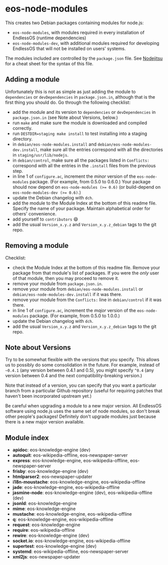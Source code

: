 eos-node-modules
================
This creates two Debian packages containing modules for node.js:

- `eos-node-modules`, with modules required in every installation of EndlessOS (runtime dependencies)
- `eos-node-modules-dev`, with additional modules required for developing EndlessOS that will not be installed on users' systems.

The modules included are controlled by the `package.json` file. See [Nodejitsu](http://package.json.nodejitsu.com/) for a cheat sheet for the syntax of this file.

Adding a module
---------------
Unfortunately this is not as simple as just adding the module to `dependencies` or `devDependencies` in `package.json.in`, although that is the first thing you should do.
Go through the following checklist:

- add the module and its version to `dependencies` or `devDependencies` in `package.json.in` (see Note about Versions, below.)
- run `make` and make sure the module is downloaded and compiled correctly.
- run `DESTDIR=staging make install` to test installing into a staging directory.
- in `debian/eos-node-modules.install` and `debian/eos-node-modules-dev.install`, make sure all the entries correspond with all the directories in `staging/usr/lib/nodejs`.
- in `debian/control`, make sure all the packages listed in `Conflicts:` correspond with all the entries in the `.install` files from the previous step.
- in line 1 of `configure.ac`, increment the *minor* version of the `eos-node-modules` package. (For example, from 0.5.0 to 0.6.0.) Your package should now depend on `eos-node-modules (>= 0.6)` (or build-depend on `eos-node-modules-dev (>= 0.6)`.)
- update the Debian changelog with `dch`.
- add the module to the Module Index at the bottom of this readme file. Specify the name of your package. Maintain alphabetical order for others' convenience.
- add yourself to `contributors` :smile:
- add the usual `Version_x.y.z` and `Version_x.y.z_debian` tags to the git repo.

Removing a module
-----------------
Checklist:

- check the Module Index at the bottom of this readme file. Remove your package from that module's list of packages. If you were the *only* user of that module, then you may proceed to remove it.
- remove your module from `package.json.in`.
- remove your module from `debian/eos-node-modules.install` or `debian/eos-node-modules-dev.install` if it was there.
- remove your module from the `Conflicts:` line in `debian/control` if it was there.
- in line 1 of `configure.ac`, increment the *major* version of the `eos-node-modules` package. (For example, from 0.5.0 to 1.0.0.)
- update the Debian changelog with `dch`.
- add the usual `Version_x.y.z` and `Version_x.y.z_debian` tags to the git repo.

Note about Versions
-------------------
Try to be somewhat flexible with the versions that you specify.
This allows us to possibly do some consolidation in the future.
For example, instead of `~0.4.1` (any version between 0.4.1 and 0.5), you might specify `^0.4` (any version between 0.4 and the next compatibility-breaking version.)

Note that instead of a version, you can specify that you want a particular branch from a particular Github repository (useful for requiring patches that haven't been incorporated upstream yet.)

Be careful when upgrading a module to a new major version.
All EndlessOS software using node.js uses the same set of node modules, so don't break other people's packages!
Definitely don't upgrade modules just because there is a new major version available.

Module index
------------
- **apidoc**: eos-knowledge-engine (dev)
- **autoquit**: eos-wikipedia-offline, eos-newspaper-server
- **express**: eos-knowledge-engine, eos-wikipedia-offline, eos-newspaper-server
- **frisby**: eos-knowledge-engine (dev)
- **htmlparser2**: eos-newspaper-updater
- **i18n-moustache**: eos-knowledge-engine, eos-wikipedia-offline
- **jade**: eos-knowledge-engine, eos-wikipedia-offline
- **jasmine-node**: eos-knowledge-engine (dev), eos-wikipedia-offline (dev)
- **jsonld**: eos-knowledge-engine
- **mime**: eos-knowledge-engine
- **mustache**: eos-knowledge-engine, eos-wikipedia-offline
- **q**: eos-knowledge-engine, eos-wikipedia-offline
- **request**: eos-knowledge-engine
- **require**: eos-wikipedia-offline
- **rewire**: eos-knowledge-engine (dev)
- **socket.io**: eos-knowledge-engine, eos-wikipedia-offline
- **supertest**: eos-knowledge-engine (dev)
- **systemd**: eos-wikipedia-offline, eos-newspaper-server
- **xml2js**: eos-newspaper-updater
